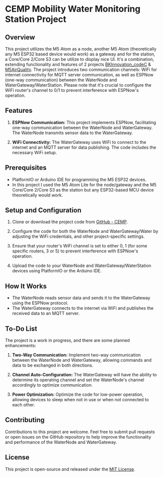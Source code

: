 # CEMP Mobility Water Monitoring Station Project

## Overview

This project utilizes the M5 Atom as a node, another M5 Atom (theoretically any M5 ESP32 based device would work) as a gateway and for the station, a Core/Core 2/Core S3 can be utilize to display nice UI. It's a combination, extending functionality and features of 2 projects [BKInnovation_codeC](https://github.com/HyHyZhaLee/BKInnovation_codeC) & [M5AirQuality](https://github.com/armel/M5AirQuality/). The project introduces two communication channels: WiFi for internet connectivity for MQTT server communication, as well as ESPNow (one-way communication) between the WaterNode and WaterGateway/WaterStation. Please note that it's crucial to configure the WiFi router's channel to 0/1 to prevent interference with ESPNow's operation.

## Features

1. **ESPNow Communication:** This project implements ESPNow, facilitating one-way communication between the WaterNode and WaterGateway. The WaterNode transmits sensor data to the WaterGateway.

2. **WiFi Connectivity:** The WaterGateway uses WiFi to connect to the internet and an MQTT server for data publishing. The code includes the necessary WiFi setup.

## Prerequisites

- PlatformIO or Arduino IDE for programming the M5 ESP32 devices.
- In this project I used the M5 Atom Lite for the node/gateway and the M5 Core/Core 2/Core S3 as the station but any ESP32-based MCU device theoretically would work.

## Setup and Configuration

1. Clone or download the project code from [GitHub - CEMP](https://github.com/tin-nguyen-31k17/CEMP).

2. Configure the code for both the WaterNode and WaterGateway/Water by adjusting the WiFi credentials, and other project-specific settings.

3. Ensure that your router's WiFi channel is set to either 0, 1 (for some specific routers, 3 or 5) to prevent interference with ESPNow's operation.

4. Upload the code to your WaterNode and WaterGateway/WaterStation devices using PlatformIO or the Arduino IDE.

## How It Works

- The WaterNode reads sensor data and sends it to the WaterGateway using the ESPNow protocol.
- The WaterGateway connects to the internet via WiFi and publishes the received data to an MQTT server.

## To-Do List

The project is a work in progress, and there are some planned enhancements:

1. **Two-Way Communication:** Implement two-way communication between the WaterNode and WaterGateway, allowing commands and data to be exchanged in both directions.

2. **Channel Auto-Configuration:** The WaterGateway will have the ability to determine its operating channel and set the WaterNode's channel accordingly to optimize communication.

3. **Power Optimization:** Optimize the code for low-power operation, allowing devices to sleep when not in use or when not connected to each other.

## Contributing

Contributions to this project are welcome. Feel free to submit pull requests or open issues on the GitHub repository to help improve the functionality and performance of the WaterNode and WaterGateway.

## License

This project is open-source and released under the [MIT License](LICENSE).
